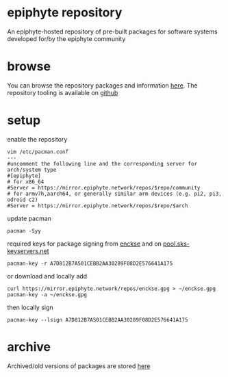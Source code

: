 epiphyte repository
===

An epiphyte-hosted repository of pre-built packages for software systems developed for/by the epiphyte community

# browse

You can browse the repository packages and information [here](https://mirror.epiphyte.network/repos/index.html). The repository tooling is available on [github](https://github.com/epiphyte/repository)

# setup

enable the repository
```
vim /etc/pacman.conf
---
#uncomment the following line and the corresponding server for arch/system type
#[epiphyte]
# for x86_64
#Server = https://mirror.epiphyte.network/repos/$repo/community
# for armv7h,aarch64, or generally similar arm devices (e.g. pi2, pi3, odroid c2)
#Server = https://mirror.epiphyte.network/repos/$repo/$arch
```

update pacman
```
pacman -Syy
```

required keys for package signing from [enckse](https://github.com/enckse) and on [pool.sks-keyservers.net](http://pool.sks-keyservers.net/pks/lookup?op=vindex&fingerprint=on&search=0xF08D2E576641A175)
```
pacman-key -r A7D812B7A501CEBB2AA30289F08D2E576641A175
```

or download and locally add

```
curl https://mirror.epiphyte.network/repos/enckse.gpg > ~/enckse.gpg
pacman-key -a ~/enckse.gpg
```

then locally sign
```
pacman-key --lsign A7D812B7A501CEBB2AA30289F08D2E576641A175
```

# archive

Archived/old versions of packages are stored [here](https://mirror.epiphyte.network/repos/archive)
